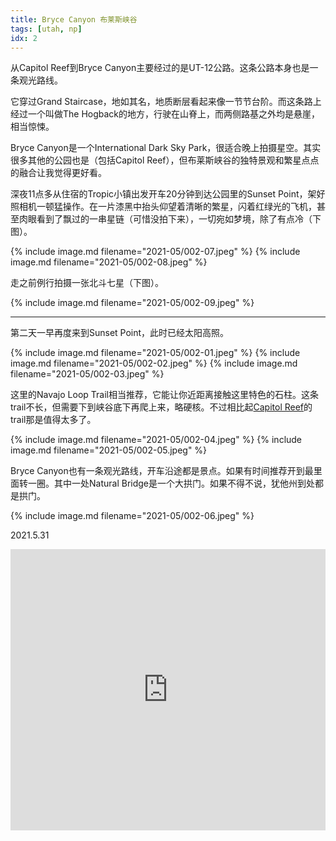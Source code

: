 ```yaml
---
title: Bryce Canyon 布莱斯峡谷
tags: [utah, np]
idx: 2
---
```


从Capitol Reef到Bryce Canyon主要经过的是UT-12公路。这条公路本身也是一条观光路线。

它穿过Grand Staircase，地如其名，地质断层看起来像一节节台阶。而这条路上经过一个叫做The Hogback的地方，行驶在山脊上，而两侧路基之外均是悬崖，相当惊悚。

Bryce Canyon是一个International Dark Sky Park，很适合晚上拍摄星空。其实很多其他的公园也是（包括Capitol Reef），但布莱斯峡谷的独特景观和繁星点点的融合让我觉得更好看。

深夜11点多从住宿的Tropic小镇出发开车20分钟到达公园里的Sunset Point，架好照相机一顿猛操作。在一片漆黑中抬头仰望着清晰的繁星，闪着红绿光的飞机，甚至肉眼看到了飘过的一串星链（可惜没拍下来），一切宛如梦境，除了有点冷（下图）。

{% include image.md filename="2021-05/002-07.jpeg" %}
{% include image.md filename="2021-05/002-08.jpeg" %}

走之前例行拍摄一张北斗七星（下图）。

{% include image.md filename="2021-05/002-09.jpeg" %}

---

第二天一早再度来到Sunset Point，此时已经太阳高照。

{% include image.md filename="2021-05/002-01.jpeg" %}
{% include image.md filename="2021-05/002-02.jpeg" %}
{% include image.md filename="2021-05/002-03.jpeg" %}

这里的Navajo Loop Trail相当推荐，它能让你近距离接触这里特色的石柱。这条trail不长，但需要下到峡谷底下再爬上来，略硬核。不过相比起[Capitol Reef](2021-05-30-capitol-reef.md)的trail那是值得太多了。

{% include image.md filename="2021-05/002-04.jpeg" %}
{% include image.md filename="2021-05/002-05.jpeg" %}

Bryce Canyon也有一条观光路线，开车沿途都是景点。如果有时间推荐开到最里面转一圈。其中一处Natural Bridge是一个大拱门。如果不得不说，犹他州到处都是拱门。

{% include image.md filename="2021-05/002-06.jpeg" %}

2021.5.31

<iframe src="https://www.google.com/maps/embed?pb=!1m14!1m8!1m3!1d404753.0889357465!2d-112.3087857!3d37.5754738!3m2!1i1024!2i768!4f13.1!3m3!1m2!1s0x87356bc602c3eb2d%3A0x6be9d8fbbeac6d06!2sBryce%20Canyon%20National%20Park!5e0!3m2!1sen!2sus!4v1652162827120!5m2!1sen!2sus" width="100%" height="450" style="border:0;" allowfullscreen="" loading="lazy" referrerpolicy="no-referrer-when-downgrade"></iframe>

